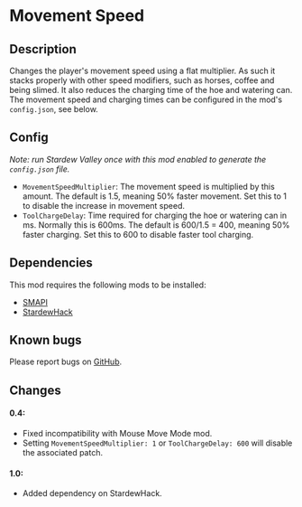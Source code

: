 # Movement Speed

## Description
Changes the player's movement speed using a flat multiplier. 
As such it stacks properly with other speed modifiers, such as horses, coffee and being slimed.
It also reduces the charging time of the hoe and watering can.
The movement speed and charging times can be configured in the mod's `config.json`, see below.

## Config
*Note: run Stardew Valley once with this mod enabled to generate the `config.json` file.*

* `MovementSpeedMultiplier`: The movement speed is multiplied by this amount. The default is 1.5, meaning 50% faster movement. Set this to 1 to disable the increase in movement speed. 
* `ToolChargeDelay`: Time required for charging the hoe or watering can in ms. Normally this is 600ms. The default is 600/1.5 = 400, meaning 50% faster charging. Set this to 600 to disable faster tool charging.

## Dependencies
This mod requires the following mods to be installed:

* [SMAPI](https://www.nexusmods.com/stardewvalley/mods/2400)
* [StardewHack](https://www.nexusmods.com/stardewvalley/mods/3213)

## Known bugs
Please report bugs on [GitHub](https://github.com/bcmpinc/StardewHack/issues).

## Changes
#### 0.4:
* Fixed incompatibility with Mouse Move Mode mod.
* Setting `MovementSpeedMultiplier: 1` or `ToolChargeDelay: 600` will disable the associated patch.

#### 1.0:
* Added dependency on StardewHack.
